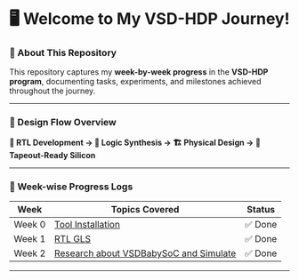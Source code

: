 # 🖥️ Welcome to My VSD-HDP Journey!  

### 🚀 About This Repository
This repository captures my **week-by-week progress** in the **VSD-HDP program**, documenting tasks, experiments, and milestones achieved throughout the journey.  

---

### 🔹 Design Flow Overview
**📝 RTL Development → 🔄 Logic Synthesis → 🏗️ Physical Design → 🎯 Tapeout-Ready Silicon**

---

### 🔽 Week-wise Progress Logs

| Week    | Topics Covered | Status   |
|---------|----------------|---------|
| Week 0  | [Tool Installation](https://github.com/rajdeep288/Rajdeep_RISC-V-SoC-Tapeout-Program_VSD/tree/main/Week0) | ✅ Done |
| Week 1  | [RTL GLS ](https://github.com/rajdeep288/Rajdeep_RISC-V-SoC-Tapeout-Program_VSD/tree/main/Week1) | ✅ Done |
| Week 2  | [Research about VSDBabySoC and Simulate](https://github.com/rajdeep288/Rajdeep_RISC-V-SoC-Tapeout-Program_VSD/tree/main/Week2) | ✅ Done |

---
